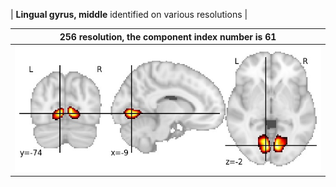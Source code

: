 


| **Lingual gyrus, middle** identified on various resolutions |

| 256 resolution, the component index number is 61|  
|:---:|  
| ![Component 256](../256/final/61.jpg "From component 256: Lingual gyrus, middle") |